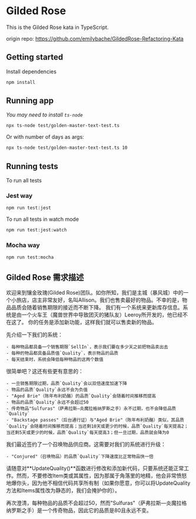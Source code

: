 # Gilded Rose

This is the Gilded Rose kata in TypeScript.

origin repo: https://github.com/emilybache/GildedRose-Refactoring-Kata

## Getting started

Install dependencies

```sh
npm install
```

## Running app
_You may need to install `ts-node`_

```sh
npx ts-node test/golden-master-text-test.ts
```

Or with number of days as args:
```sh
npx ts-node test/golden-master-text-test.ts 10
```

## Running tests

To run all tests

### Jest way

```sh
npm run test:jest
```

To run all tests in watch mode

```sh
npm run test:jest:watch
```

### Mocha way

```sh
npm run test:mocha
```

## Gilded Rose 需求描述

欢迎来到镶金玫瑰(Gilded Rose)团队。如你所知，我们是主城（暴风城）中的一个小旅店，店主非常友好，名叫Allison。我们也售卖最好的物品。不幸的是，物品品质会随着销售期限的接近而不断下降。
我们有一个系统来更新库存信息。系统是由一个火车王（魔兽世界中导致团灭的猪队友）Leeroy所开发的，他已经不在这了。
你的任务是添加新功能，这样我们就可以售卖新的物品。

先介绍一下我们的系统：

	- 每种物品都具备一个销售期限`SellIn`，表示我们要在多少天之前把物品卖出去
	- 每种的物品都具备品质值`Quality`，表示物品的品质
	- 每天结束时，系统会降低每种物品的这两个数值

很简单吧？这还有些更有意思的：

	- 一旦销售期限过期，品质`Quality`会以双倍速度加速下降
	- 物品的品质`Quality`永远不会为负值
	- "Aged Brie"（陈年布利奶酪）的品质`Quality`会随着时间推移而提高
	- 物品的品质`Quality`永远不会超过50
	- 传奇物品"Sulfuras"（萨弗拉斯—炎魔拉格纳罗斯之手）永不过期，也不会降低品质`Quality`
	- "Backstage passes"（后台通行证）与"Aged Brie"（陈年布利奶酪）类似，其品质`Quality`会随着时间推移而提高；当还剩10天或更少的时候，品质`Quality`每天提高2；当还剩5天或更少的时候，品质`Quality`每天提高3；但一旦过期，品质就会降为0


我们最近签约了一个召唤物品供应商。这需要对我们的系统进行升级：

	- "Conjured"（召唤物品）的品质`Quality`下降速度比正常物品快一倍

请随意对**UpdateQuality()**函数进行修改和添加新代码，只要系统还能正常工作。然而，不要修改Item类或其属性，因为那属于角落里的地精，他会非常愤怒地爆你头，因为他不相信代码共享所有制（如果你愿意，你可以将UpdateQuality方法和Items属性改为静态的，我们会掩护你的）。

再次澄清，每种物品的品质不会超过50，然而"Sulfuras"（萨弗拉斯—炎魔拉格纳罗斯之手）是一个传奇物品，因此它的品质是80且永远不变。

